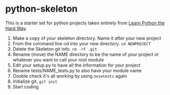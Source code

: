 # python-skeleton
This is a starter set for python projects taken entirely from [Learn Python the Hard Way](https://learncodethehardway.org/python/).

1. Make a copy of your skeleton directory. Name it after your new project
2. From the command line cd into your new directory. `cd NEWPROJECT`
3. Delete the Skeleton git info. `rm -rf .git`
4. Rename (move) the NAME directory to be the name of your project or whatever you want to call your root module
5. Edit your setup.py to have all the information for your project
6. Rename tests/NAME_tests.py to also have your module name
7. Double check it's all working by using `nosetests` again
8. Initialize git. `git init`
9. Start coding

